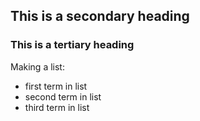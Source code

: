 ## This is a secondary heading
### This is a tertiary heading

Making a list:
* first term in list
* second term in list
* third term in list
